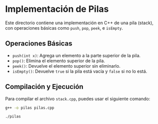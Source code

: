 # Implementación de Pilas
Este directorio contiene una implementación en C++ de una pila (stack), con operaciones básicas como `push`, `pop`, `peek`, e `isEmpty`.

## Operaciones Básicas
- `push(int x)`: Agrega un elemento a la parte superior de la pila.
- `pop()`: Elimina el elemento superior de la pila.
- `peek()`: Devuelve el elemento superior sin eliminarlo.
- `isEmpty()`: Devuelve `true` si la pila está vacía y `false` si no lo está.

## Compilación y Ejecución
Para compilar el archivo `stack.cpp`, puedes usar el siguiente comando:

```bash
g++ -o pilas pilas.cpp

./pilas

